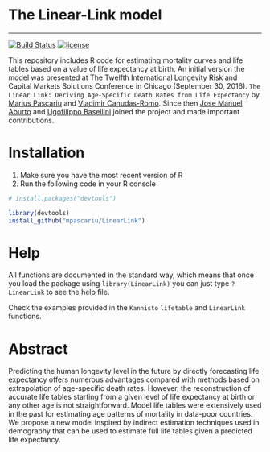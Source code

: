 # The Linear-Link model
-----------------------------------
[![Build Status](https://travis-ci.org/mpascariu/LinearLink.svg?branch=master)](https://travis-ci.org/mpascariu/MortalityLaws)
[![license](https://img.shields.io/github/license/mpascariu/LinearLink.svg)]()

This repository includes R code for estimating mortality curves and life tables
based on a value of life expectancy at birth. An initial version the model was 
presented at The Twelfth International Longevity Risk and 
Capital Markets Solutions Conference in Chicago (September 30, 2016).
`The Linear Link: Deriving Age-Specific Death Rates from Life Expectancy`
by [Marius Pascariu](http://findresearcher.sdu.dk:8080/portal/da/person/mpascariu) 
and [Vladimir Canudas-Romo](http://www.sdu.dk/ansat/vcanudas). Since then 
[Jose Manuel Aburto](https://twitter.com/jm_aburto) and 
[Ugofilippo Basellini](https://twitter.com/ugobas) joined the project and
made important contributions.

Installation
============

1. Make sure you have the most recent version of R
2. Run the following code in your R console 

```r
# install.packages("devtools")

library(devtools)
install_github("mpascariu/LinearLink")
```

Help
===============
All functions are documented in the standard way, which means that 
once you load the package using ```library(LinearLink)```
you can just type ```?LinearLink``` to see the help file. 

Check the examples provided in the `Kannisto` 
`lifetable` and `LinearLink` functions.

Abstract
========

Predicting the human longevity level in the future by directly 
forecasting life expectancy offers numerous advantages compared 
with methods based on extrapolation of age-specific death rates. 
However, the reconstruction of accurate life tables starting from 
a given level of life expectancy at birth or any other age is not 
straightforward. Model life tables were extensively used in the past 
for estimating age patterns of mortality in data-poor countries.
We propose a new model inspired by indirect estimation techniques used 
in demography that can be used to estimate full life tables 
given a predicted life expectancy.